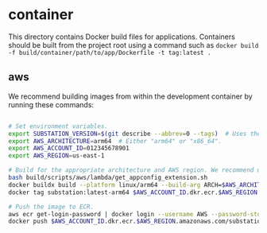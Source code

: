 # container

This directory contains Docker build files for applications. Containers should be built from the project root using a command such as `docker build -f build/container/path/to/app/Dockerfile -t tag:latest .`

## aws

We recommend building images from within the development container by running these commands:

```bash

# Set environment variables.
export SUBSTATION_VERSION=$(git describe --abbrev=0 --tags)  # Uses the release as the image tag.
export AWS_ARCHITECTURE=arm64  # Either "arm64" or "x86_64".
export AWS_ACCOUNT_ID=012345678901
export AWS_REGION=us-east-1

# Build for the appropriate architecture and AWS region. We recommend using arm64 for AWS Lambda.
bash build/scripts/aws/lambda/get_appconfig_extension.sh
docker buildx build --platform linux/arm64 --build-arg ARCH=$AWS_ARCHITECTURE -f build/container/aws/lambda/substation/Dockerfile -t substation:latest-arm64 .
docker tag substation:latest-arm64 $AWS_ACCOUNT_ID.dkr.ecr.$AWS_REGION.amazonaws.com/substation:$SUBSTATION_VERSION

# Push the image to ECR.
aws ecr get-login-password | docker login --username AWS --password-stdin $AWS_ACCOUNT_ID.dkr.ecr.$AWS_REGION.amazonaws.com
docker push $AWS_ACCOUNT_ID.dkr.ecr.$AWS_REGION.amazonaws.com/substation:$SUBSTATION_VERSION
```
